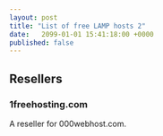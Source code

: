 ```yaml
---
layout: post
title: "List of free LAMP hosts 2"
date:   2099-01-01 15:41:18:00 +0000
published: false
---
```


## Resellers

### 1freehosting.com

A reseller for 000webhost.com.
